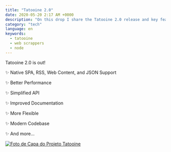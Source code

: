 ```yaml
---
title: "Tatooine 2.0"
date: 2020-05-20 2:17 AM +0000
description: "On this drop I share the Tatooine 2.0 release and key features."
category: "tech"
language: en
keywords:
  - tatooine
  - web scrappers
  - node
---
```


Tatooine 2.0 is out!

✨ Native SPA, RSS, Web Content, and JSON Support

✨ Better Performance

✨ Simplified API

✨ Improved Documentation

✨ More Flexible

✨ Modern Codebase

✨ And more...

[![Foto de Capa do Projeto Tatooine](https://cloud.githubusercontent.com/assets/1680157/17003290/a47ea06a-4ea5-11e6-8fc0-c36988534226.png)](https://github.com/obetomuniz/tatooine)
